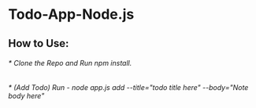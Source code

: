 # Todo-App-Node.js
## How to Use:
###### * Clone the Repo and Run npm install.
###### * (Add Todo) Run - node app.js add --title="todo title here" --body="Note body here"
